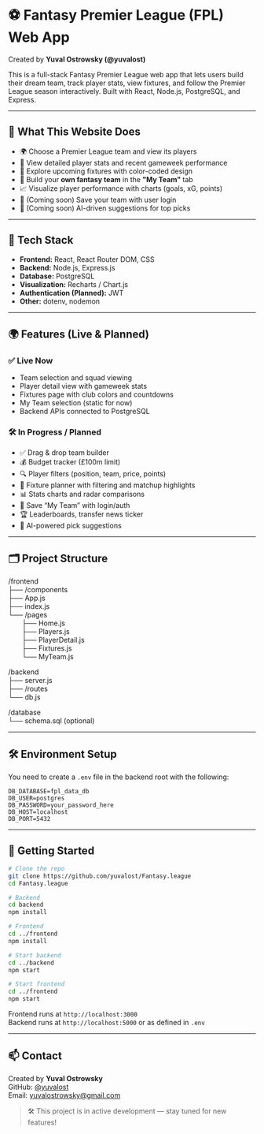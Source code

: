 # ⚽ Fantasy Premier League (FPL) Web App  
Created by **Yuval Ostrowsky (@yuvalost)**

This is a full-stack Fantasy Premier League web app that lets users build their dream team, track player stats, view fixtures, and follow the Premier League season interactively. Built with React, Node.js, PostgreSQL, and Express.

---

## 🧠 What This Website Does

- 🌍 Choose a Premier League team and view its players
- 🧩 View detailed player stats and recent gameweek performance
- 📅 Explore upcoming fixtures with color-coded design
- 🧠 Build your **own fantasy team** in the **"My Team"** tab
- 📈 Visualize player performance with charts (goals, xG, points)
- 🔐 (Coming soon) Save your team with user login
- 🤖 (Coming soon) AI-driven suggestions for top picks

---

## 🔧 Tech Stack

- **Frontend:** React, React Router DOM, CSS
- **Backend:** Node.js, Express.js
- **Database:** PostgreSQL
- **Visualization:** Recharts / Chart.js
- **Authentication (Planned):** JWT
- **Other:** dotenv, nodemon

---

## 🌍 Features (Live & Planned)

### ✅ Live Now
- Team selection and squad viewing
- Player detail view with gameweek stats
- Fixtures page with club colors and countdowns
- My Team selection (static for now)
- Backend APIs connected to PostgreSQL

### 🛠️ In Progress / Planned
- ✅ Drag & drop team builder
- 💰 Budget tracker (£100m limit)
- 🔍 Player filters (position, team, price, points)
- 📅 Fixture planner with filtering and matchup highlights
- 📊 Stats charts and radar comparisons
- 🔐 Save “My Team” with login/auth
- 🏆 Leaderboards, transfer news ticker
- 🤖 AI-powered pick suggestions

---

## 🗂️ Project Structure

/frontend  
├── /components  
├── App.js  
├── index.js  
└── /pages  
  ├── Home.js  
  ├── Players.js  
  ├── PlayerDetail.js  
  ├── Fixtures.js  
  └── MyTeam.js  

/backend  
├── server.js  
├── /routes  
└── db.js  

/database  
└── schema.sql (optional)

---

## 🛠️ Environment Setup

You need to create a `.env` file in the backend root with the following:

```env
DB_DATABASE=fpl_data_db  
DB_USER=postgres  
DB_PASSWORD=your_password_here  
DB_HOST=localhost  
DB_PORT=5432
```

---

## 🚀 Getting Started

```bash
# Clone the repo
git clone https://github.com/yuvalost/Fantasy.league
cd Fantasy.league

# Backend
cd backend
npm install

# Frontend
cd ../frontend
npm install

# Start backend
cd ../backend
npm start

# Start frontend
cd ../frontend
npm start
```

Frontend runs at `http://localhost:3000`  
Backend runs at `http://localhost:5000` or as defined in `.env`

---

## 📫 Contact

Created by **Yuval Ostrowsky**  
GitHub: [@yuvalost](https://github.com/yuvalost)  
Email: yuvalostrowsky@gmail.com

> 🛠️ This project is in active development — stay tuned for new features!
